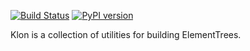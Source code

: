 [![Build Status](https://travis-ci.org/saintamh/klon.svg?branch=master)](https://travis-ci.org/saintamh/klon)
[![PyPI version](https://badge.fury.io/py/klon.svg)](https://pypi.org/project/klon/)

Klon is a collection of utilities for building ElementTrees.
